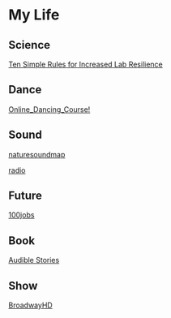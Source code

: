 # My Life

Science
-

[Ten Simple Rules for Increased Lab Resilience](https://ecoevorxiv.org/a6jyk)

Dance
-

[Online_Dancing_Course!](https://app.steezy.co/dashboard)

Sound
-
[naturesoundmap](http://www.naturesoundmap.com/)

[radio](http://radio.garden/)

Future
-
[100jobs](https://100jobsofthefuture.com/)

Book
-
[Audible Stories](https://stories.audible.com/discovery)


Show
-

[BroadwayHD](https://www.broadwayhd.com/)



